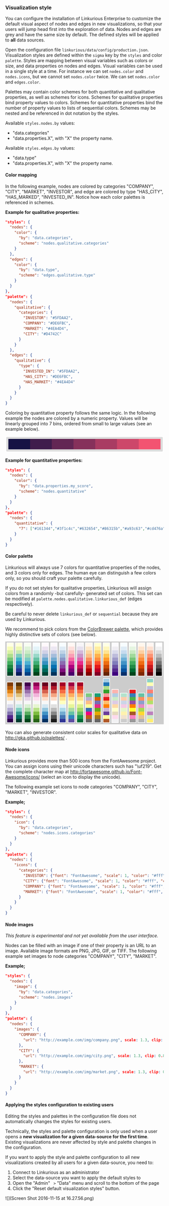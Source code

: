 ### Visualization style

You can configure the installation of Linkurious Enterprise to customize the default visual aspect of nodes and edges in new visualizations, so that your users will jump head first into the exploration of data. Nodes and edges are grey and have the same size by default. The defined styles will be applied to **all** data sources.

Open the configuration file `linkurious/data/config/production.json`. Visualization styles are defined within the `sigma` key by the `styles` and color `palette`. Styles are mapping between visual variables such as colors or size, and data properties on nodes and edges. Visual variables can be used in a single style at a time. For instance we can set `nodes.color` and `nodes.icons`, but we cannot set `nodes.color` twice. We can set `nodes.color` and `edges.color`.

Palettes may contain color schemes for both quantitative and qualitative properties, as well as schemes for icons. Schemes for qualitative properties bind property values to colors. Schemes for quantitative properties bind the number of property values to lists of sequential colors. Schemes may be nested and be referenced in dot notation by the styles.

Available `styles.nodes.by` values:
- "data.categories"
- "data.properties.X", with "X" the property name.

Available `styles.edges.by` values:
- "data.type"
- "data.properties.X", with "X" the property name.

#### Color mapping

In the following example, nodes are colored by categories "COMPANY", "CITY", "MARKET", "INVESTOR", and edge are colored by type "HAS_CITY", "HAS_MARKED", "INVESTED_IN". Notice how each color palettes is referenced in schemes.

**Example for qualitative properties:**
```json
"styles": {
  "nodes": {
    "color": {
      "by": "data.categories",
      "scheme": "nodes.qualitative.categories"
    }
  },
  "edges": {
    "color": {
      "by": "data.type",
      "scheme": "edges.qualitative.type"
    }
  }
},
"palette": {
  "nodes": {
    "qualitative": {
      "categories": {
        "INVESTOR": "#5FDAA2",
        "COMPANY": "#DE6FBC",
        "MARKET": "#4EA4D4",
        "CITY": "#D4742C"
      }
    }
  },
  "edges": {
    "qualitative": {
      "type": {
        "INVESTED_IN": "#5FDAA2",
        "HAS_CITY": "#DE6FBC",
        "HAS_MARKET": "#4EA4D4"
      }
    }
  }
}
```

Coloring by quantitative property follows the same logic. In the following example the nodes are colored by a numeric property. Values will be linearly grouped into 7 bins, ordered from small to large values (see an example below).

![color-scale](Color-scale.png)

**Example for quantitative properties:**
```json
"styles": {
  "nodes": {
    "color": {
      "by": "data.properties.my_score",
      "scheme": "nodes.quantitative"
    }
  }
},
"palette": {
  "nodes": {
    "quantitative": {
      "7": ["#161344","#3f1c4c","#632654","#86315b","#a93c63","#cd476a","#f35371"]
    }
  }
}
```

#### Color palette

Linkurious will always use 7 colors for quantitative properties of the nodes, and 3 colors only for edges. The human eye can distinguish a few colors only, so you should craft your palette carefully.

If you do not set styles for qualitative properties, Linkurious will assign colors from a randomly -but carefully- generated set of colors. This set can be modified at `palette.nodes.qualitative.linkurious_def` (edges respectively).

Be careful to never delete `linkurious_def` or `sequential` because they are used by Linkurious.

We recommend to pick colors from the [ColorBrewer palette](https://github.com/Linkurious/linkurious.js/blob/develop/plugins/sigma.plugins.colorbrewer/sigma.plugins.colorbrewer.js), which provides highly distinctive sets of colors (see below).

![color-brewer](Color-brewer.png)

You can also generate consistent color scales for qualitative data on http://gka.github.io/palettes/ .

#### Node icons

Linkurious provides more than 500 icons from the FontAwesome project. You can assign icons using their unicode characters such has "\uf219". Get the complete character map at http://fortawesome.github.io/Font-Awesome/icons/ (select an icon to display the unicode).

The following example set icons to node categories "COMPANY", "CITY", "MARKET", "INVESTOR".

**Example;**
```json
"styles": {
  "nodes": {
    "icon": {
      "by": "data.categories",
      "scheme": "nodes.icons.categories"
    }
  }
},
"palette": {
  "nodes": {
    "icons": {
      "categories": {
        "INVESTOR": {"font": "FontAwesome", "scale": 1, "color": "#fff", "content": "\uf19c"},
        "CITY": {"font": "FontAwesome", "scale": 1, "color": "#fff", "content": "\uf015"},
        "COMPANY": {"font": "FontAwesome", "scale": 1, "color": "#fff", "content": "\uf135"},
        "MARKET": {"font": "FontAwesome", "scale": 1, "color": "#fff", "content": "\uf219"}
      }
    }
  }
}
```

#### Node images

*This feature is experimental and not yet available from the user interface.*

Nodes can be filled with an image if one of their property is an URL to an image. Available image formats are PNG, JPG, GIF, or TIFF. The following example set images to node categories "COMPANY", "CITY", "MARKET".


**Example;**
```json
"styles": {
  "nodes": {
    "image": {
      "by": "data.categories",
      "scheme": "nodes.images"
    }
  }
},
"palette": {
  "nodes": {
    "images": {
      "COMPANY": {
        "url": "http://example.com/img/company.png", scale: 1.3, clip: 0.85
      },
      "CITY": {
        "url": "http://example.com/img/city.png", scale: 1.3, clip: 0.85
      },
      "MARKET": {
        "url": "http://example.com/img/market.png", scale: 1.3, clip: 0.85
      }
    }
  }
}
```

#### Applying the styles configuration to existing users

Editing the styles and palettes in the configuration file does not automatically changes the styles for existing users.

Technically, the styles and palette configuration is only used when a user opens a **new visualization for a given data-source for the first time**. Existing visualizations are never affected by style and palette changes in the configuration.

If you want to apply the style and palette configuration to all new visualizations created by all users for a given data-source, you need to:
1. Connect to Linkurious as an administrator
2. Select the data-source you want to apply the default styles to
3. Open the "Admin" ` >` "Data" menu and scroll to the bottom of the page
4. Click the "Reset default visualization styles" button.

![](Screen Shot 2016-11-15 at 16.27.56.png)
